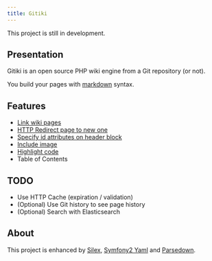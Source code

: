 ```yaml
---
title: Gitiki
---
```


This project is still in development.

## Presentation

Gitiki is an open source PHP wiki engine from a Git repository (or not).

You build your pages with [markdown][] syntax.

## Features

* [Link wiki pages](features.html#link)
* [HTTP Redirect page to new one](features.html#redirect)
* [Specify id attributes on header block](features.html#header-id)
* [Include image](features.html#image)
* [Highlight code](features.html#highlight)
* Table of Contents

## TODO

* Use HTTP Cache (expiration / validation)
* (Optional) Use Git history to see page history
* (Optional) Search with Elasticsearch

## About

This project is enhanced by [Silex][], [Symfony2 Yaml][yaml] and [Parsedown][].

[markdown]: http://daringfireball.net/projects/markdown/syntax
[silex]: http://silex.sensiolabs.org
[yaml]: http://symfony.com/doc/current/components/yaml/index.html
[parsedown]: http://parsedown.org
